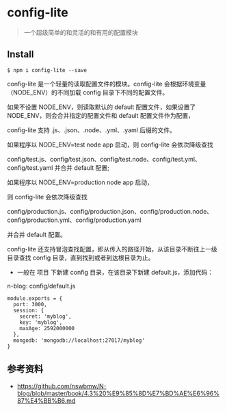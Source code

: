 # config-lite

>一个超级简单的和灵活的和有用的配置模块

## Install
```
$ npm i config-lite --save
```

config-lite 是一个轻量的读取配置文件的模块。config-lite 会根据环境变量（NODE_ENV）的不同加载 config 目录下不同的配置文件。

如果不设置 NODE_ENV，则读取默认的 default 配置文件，如果设置了 NODE_ENV，则会合并指定的配置文件和 default 配置文件作为配置，

config-lite 支持 .js、.json、.node、.yml、.yaml 后缀的文件。

如果程序以 NODE_ENV=test node app 启动，则 config-lite 会依次降级查找

config/test.js、config/test.json、config/test.node、config/test.yml、config/test.yaml 并合并 default 配置; 

如果程序以 NODE_ENV=production node app 启动，

则 config-lite 会依次降级查找 

config/production.js、config/production.json、config/production.node、config/production.yml、config/production.yaml 

并合并 default 配置。

config-lite 还支持冒泡查找配置，即从传入的路径开始，从该目录不断往上一级目录查找 config 目录，直到找到或者到达根目录为止。

- 一般在 项目 下新建 config 目录，在该目录下新建 default.js，添加代码：

n-blog: config/default.js

```
module.exports = {
  port: 3000,
  session: {
    secret: 'myblog',
    key: 'myblog',
    maxAge: 2592000000
  },
  mongodb: 'mongodb://localhost:27017/myblog'
}
```

## 参考资料
- https://github.com/nswbmw/N-blog/blob/master/book/4.3%20%E9%85%8D%E7%BD%AE%E6%96%87%E4%BB%B6.md
